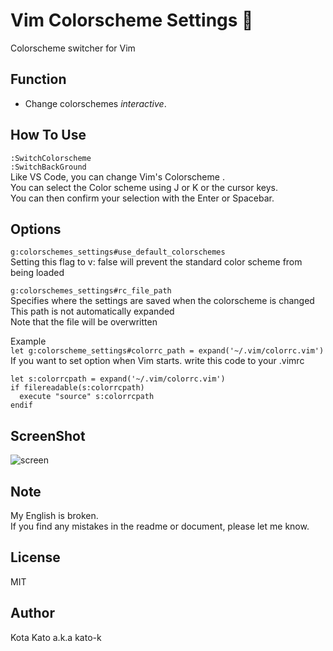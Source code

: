 # Vim Colorscheme Settings 🎨
Colorscheme switcher for Vim

## Function
- Change colorschemes *interactive*.

## How To Use

```:SwitchColorscheme```  
```:SwitchBackGround```  
Like VS Code, you can change Vim's Colorscheme .  
You can select the Color scheme using J or K or the cursor keys.  
You can then confirm your selection with the Enter or Spacebar.  


## Options
```g:colorschemes_settings#use_default_colorschemes```  
Setting this flag to v: false will prevent the standard color scheme from being loaded


```g:colorschemes_settings#rc_file_path```  
Specifies where the settings are saved when the colorscheme is changed  
This path is not automatically expanded  
Note that the file will be overwritten
  
Example  
  ```let g:colorscheme_settings#colorrc_path = expand('~/.vim/colorrc.vim')```  
If you want to set option when Vim starts. write this code to your .vimrc  
```
let s:colorrcpath = expand('~/.vim/colorrc.vim')
if filereadable(s:colorrcpath)
  execute "source" s:colorrcpath
endif
```


## ScreenShot
![screen](https://github.com/kato-k/assets/blob/master/render1603724148552.gif)  

## Note
My English is broken.  
If you find any mistakes in the readme or document, please let me know.  

## License

MIT  

## Author
Kota Kato a.k.a kato-k  
